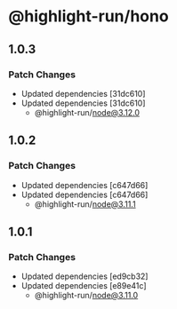 # @highlight-run/hono

## 1.0.3

### Patch Changes

-   Updated dependencies [31dc610]
-   Updated dependencies [31dc610]
    -   @highlight-run/node@3.12.0

## 1.0.2

### Patch Changes

-   Updated dependencies [c647d66]
-   Updated dependencies [c647d66]
    -   @highlight-run/node@3.11.1

## 1.0.1

### Patch Changes

-   Updated dependencies [ed9cb32]
-   Updated dependencies [e89e41c]
    -   @highlight-run/node@3.11.0
